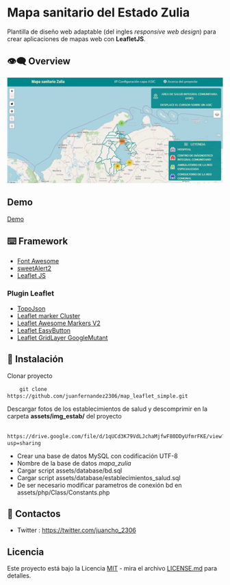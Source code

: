 # Mapa sanitario del Estado Zulia
Plantilla  de diseño web adaptable  (del ingles _responsive web design_) 
para crear aplicaciones de mapas web con __LeafletJS__.

## :eye_speech_bubble: Overview

![Img overview project](assets/img/overview.gif)

## Demo

[Demo](http://jfcoordenadas.xyz/mapa_zulia/)

## :keyboard: Framework
- [Font Awesome](https://fontawesome.com/)
- [sweetAlert2](https://sweetalert2.github.io/)
- [Leaflet JS](https://leafletjs.com/)

### Plugin Leaflet

- [TopoJson](http://bl.ocks.org/hpfast/2fb8de57c356d8c45ce511189eec5d6a)
- [Leaflet marker Cluster](https://github.com/Leaflet/Leaflet.markercluster)
- [Leaflet Awesome Markers V2](https://github.com/lennardv2/Leaflet.awesome-markers)
- [Leaflet EasyButton](https://github.com/CliffCloud/Leaflet.EasyButton)
- [Leaflet GridLayer GoogleMutant](https://gitlab.com/IvanSanchez/Leaflet.GridLayer.GoogleMutant/tree/master)


## :rocket: Instalación
Clonar proyecto
```
	git clone https://github.com/juanfernandez2306/map_leaflet_simple.git
```
Descargar fotos de los establecimientos de salud y descomprimir en la carpeta __assets/img_estab/__ del proyecto
```
	https://drive.google.com/file/d/1qUCd3K79VdLJchaMjfwF80DDyUfmrFKE/view?usp=sharing
```
- Crear una base de datos MySQL con codificación UTF-8
- Nombre de la base de datos _mapa_zulia_
- Cargar script assets/database/bd.sql
- Cargar script assets/database/establecimientos_salud.sql
- De ser necesario modificar parametros de conexión bd en assets/php/Class/Constants.php

## :bust_in_silhouette: Contactos
- Twitter : https://twitter.com/juancho_2306

## Licencia
Este proyecto está bajo la Licencia [MIT](/LICENSE) - mira el archivo [LICENSE.md](LICENSE.md) para detalles.